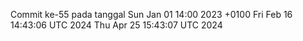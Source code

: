 Commit ke-55 pada tanggal Sun Jan 01 14:00 2023 +0100
Fri Feb 16 14:43:06 UTC 2024
Thu Apr 25 15:43:07 UTC 2024
